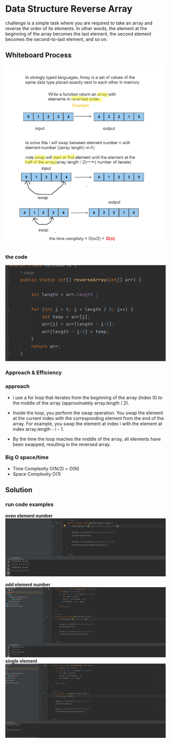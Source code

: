 # Data Structure Reverse Array
<!-- Description of the  -->
challenge is a simple task where you are required to take an array and reverse the order of its elements. In other words, the element at the beginning of the array becomes the last element, the second element becomes the second-to-last element, and so on.
## Whiteboard Process
<!-- Embedded whiteboard image -->
![](../DS_Array/assets//whiteBoard.png)
### the code
![](../DS_Array/assets/function.png)

### Approach & Efficiency
<!-- What approach did you take? Why? What is the Big O space/time for this approach? -->
### approach
* i use a for loop that iterates from the beginning of the array (index 0) to the middle of the array (approximately array.length / 2).

* Inside the loop, you perform the swap operation. You swap the element at the current index with the corresponding element from the end of the array. For example, you swap the element at index i with the element at index array.length - i - 1.

* By the time the loop reaches the middle of the array, all elements have been swapped, resulting in the reversed array.

### Big O space/time
 * Time Complexity O(N/2) = O(N)
 * Space Complexity O(1)
## Solution
<!-- Show how to run your code, and examples of it in action -->

### run code examples 
**even element number**
![Example Image](../DS_Array/assets/test1.png)

**odd element number**
![](../DS_Array/assets/test2.png)
**single element**
![](../DS_Array/assets/test3.png)